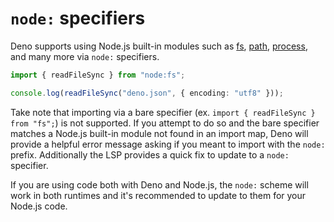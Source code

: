 # `node:` specifiers

Deno supports using Node.js built-in modules such as
[fs](https://nodejs.org/api/fs.html#file-system),
[path](https://nodejs.org/api/path.html#path),
[process](https://nodejs.org/api/process.html#process), and many more via
`node:` specifiers.



```typescript
import { readFileSync } from "node:fs";

console.log(readFileSync("deno.json", { encoding: "utf8" }));
```
Take note that importing via a bare specifier (ex.
`import { readFileSync } from "fs";`) is not supported. If you attempt to do so
and the bare specifier matches a Node.js built-in module not found in an import
map, Deno will provide a helpful error message asking if you meant to import
with the `node:` prefix. Additionally the LSP provides a quick fix to update to
a `node:` specifier.


If you are using code both with Deno and Node.js, the `node:` scheme will work
in both runtimes and it's recommended to update to them for your Node.js code.





